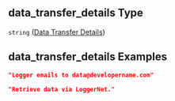 ## data_transfer_details Type

`string` ([Data Transfer Details](iea43_wra_data_model-properties-measurement-location-measurement-location-properties-logger-configuration-logger-configuration-properties-data-transfer-details.md))

## data_transfer_details Examples

```json
"Logger emails to data@developername.com"
```

```json
"Retrieve data via LoggerNet."
```

